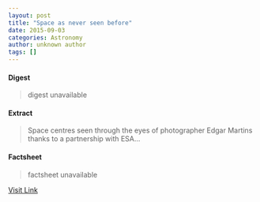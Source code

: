 ```yaml
---
layout: post
title: "Space as never seen before"
date: 2015-09-03
categories: Astronomy
author: unknown author
tags: []
---
```



#### Digest
>digest unavailable

#### Extract
>Space centres seen through the eyes of photographer Edgar Martins thanks to a partnership with ESA...

#### Factsheet
>factsheet unavailable

[Visit Link](http://www.esa.int/Highlights/Space_as_never_seen_before)


